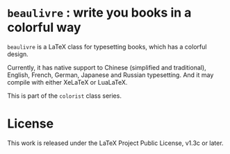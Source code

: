 <!-- Copyright (C) 2021 by Jinwen XU -->

# `beaulivre` : write you books in a colorful way

`beaulivre` is a LaTeX class for typesetting books, which has a colorful
design.

Currently, it has native support to Chinese (simplified and traditional),
English, French, German, Japanese and Russian typesetting. And it may compile
with either XeLaTeX or LuaLaTeX.

This is part of the `colorist` class series.

# License

This work is released under the LaTeX Project Public License, v1.3c or later.

